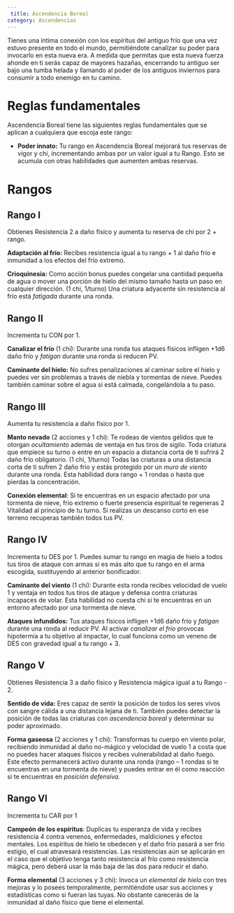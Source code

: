```yaml
---
 title: Ascendencia Boreal
category: Ascendencias
---
```


Tienes una íntima conexión con los espíritus del antiguo frío que una vez estuvo presente en todo el mundo, permitiéndote canalizar su poder para invocarlo en esta nueva era. A medida que permitas que esta nueva fuerza ahonde en ti serás capaz de mayores hazañas, encerrando tu antiguo ser bajo una tumba helada y llamando al poder de los antiguos inviernos para consumir a todo enemigo en tu camino.

# Reglas fundamentales

Ascendencia Boreal tiene las siguientes reglas fundamentales que se aplican a cualquiera que escoja este rango:

- **Poder innato:** Tu rango en Ascendencia Boreal mejorará tus reservas de vigor y chi, incrementando ambas por un valor igual a tu Rango. Esto se acumula con otras habilidades que aumenten ambas reservas.

# Rangos

## Rango I

Obtienes Resistencia 2 a daño físico y aumenta tu reserva de chi por 2 + rango.

**Adaptación al frío:** Recibes resistencia igual a tu rango + 1 al daño frío e inmunidad a los efectos del frío extremo.

**Crioquinesia:** Como acción bonus puedes congelar una cantidad pequeña de agua o mover una porción de hielo del mismo tamaño hasta un paso en cualquier dirección. (1 chi, 1/turno) Una criatura adyacente sin resistencia al frío está *fatigada* durante una ronda.

## Rango II

Incrementa tu CON por 1.

**Canalizar el frío** (1 chi): Durante una ronda tus ataques físicos infligen +1d6 daño frío y *fatigan* durante una ronda si reducen PV. 

**Caminante del hielo:** No sufres penalizaciones al caminar sobre el hielo y puedes ver sin problemas a través de niebla y tormentas de nieve. Puedes también caminar sobre el agua si está calmada, congelándola a tu paso. 

## Rango III

Aumenta tu resistencia a daño físico por 1.

**Manto nevado** (2 acciones y 1 chi): Te rodeas de vientos gélidos que te otorgan *ocultamiento* además de ventaja en tus tiros de sigilo. Toda criatura que empiece su turno o entre en un espacio a distancia corta de ti sufrirá 2 daño frío obligatorio. (1 chi, 1/turno) Todas las criaturas a una distancia corta de ti sufren 2 daño frío y estás protegido por un *muro de viento* durante una ronda. Esta habilidad dura rango + 1 rondas o hasta que pierdas la concentración.

**Conexión elemental**: Si te encuentras en un espacio afectado por una tormenta de nieve, frío extremo o fuerte presencia espiritual te regeneras 2 Vitalidad al principio de tu turno. Si realizas un descanso corto en ese terreno recuperas también todos tus PV.

## Rango IV

Incrementa tu DES por 1. Puedes sumar tu rango en magia de hielo a todos tus tiros de ataque con armas si es más alto que tu rango en el arma escogida, sustituyendo al anterior bonificador.

**Caminante del viento** (1 chi): Durante esta ronda recibes velocidad de vuelo 1 y ventaja en todos tus tiros de ataque y defensa contra criaturas incapaces de volar. Esta habilidad no cuesta chi si te encuentras en un entorno afectado por una tormenta de nieve.

**Ataques infundidos:** Tus ataques físicos infligen +1d6 daño frío y *fatigan* durante una ronda al reducir PV. Al activar *canalizar el frío* provocas hipotermia a tu objetivo al impactar, lo cual funciona como un veneno de DES con gravedad igual a tu rango + 3.

## Rango V

Obtienes Resistencia 3 a daño físico y Resistencia mágica igual a tu Rango - 2.

**Sentido de vida:** Eres capaz de sentir la posición de todos los seres vivos con sangre cálida a una distancia lejana de ti. También puedes detectar la posición de todas las criaturas con *ascendencia boreal* y determinar su poder aproximado.

**Forma gaseosa** (2 acciones y 1 chi): Transformas tu cuerpo en viento polar, recibiendo inmunidad al daño no-mágico y velocidad de vuelo 1 a costa que no puedes hacer ataques físicos y recibes vulnerabilidad al daño fuego. Este efecto permanecerá activo durante una ronda (rango – 1 rondas si te encuentras en una tormenta de nieve) y puedes entrar en él como reacción si te encuentras en *posición defensiva.*

## Rango VI

Incrementa tu CAR por 1

**Campeón de los espíritus**: Duplicas tu esperanza de vida y recibes resistencia 4 contra venenos, enfermedades, maldiciones y efectos mentales. Los espíritus de hielo te obedecen y el daño frío pasará a ser frío estigio, el cual atravesará resistencias. Las resistencias aún se aplicarán en el caso que el objetivo tenga tanto resistencia al frío como resistencia mágica, pero deberá usar la más baja de las dos para reducir el daño.

**Forma elemental** (3 acciones y 3 chi): Invoca un *elemental de hielo* con tres mejoras y lo posees temporalmente, permitiéndote usar sus acciones y estadísticas como si fueran las tuyas. No obstante carecerás de la inmunidad al daño físico que tiene el elemental.